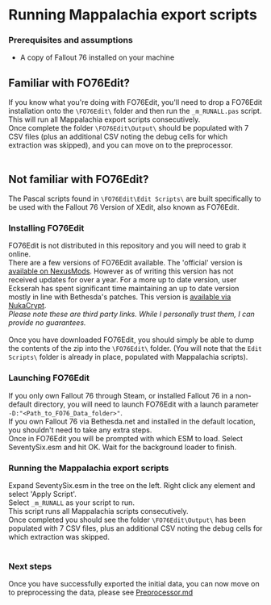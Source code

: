 # Running Mappalachia export scripts

### Prerequisites and assumptions
* A copy of Fallout 76 installed on your machine

## Familiar with FO76Edit?
If you know what you're doing with FO76Edit, you'll need to drop a FO76Edit installation onto the `\FO76Edit\` folder and then run the `_m_RUNALL.pas` script. This will run all Mappalachia export scripts consecutively.<br/>
Once complete the folder `\FO76Edit\Output\` should be populated with 7 CSV files (plus an additional CSV noting the debug cells for which extraction was skipped), and you can move on to the preprocessor.
<br/><br/>

## Not familiar with FO76Edit?

The Pascal scripts found in `\FO76Edit\Edit Scripts\` are built specifically to be used with the Fallout 76 Version of XEdit, also known as FO76Edit.<br/>

### Installing FO76Edit
FO76Edit is not distributed in this repository and you will need to grab it online.<br/>
There are a few versions of FO76Edit available. The 'official' version is [available on NexusMods](https://www.nexusmods.com/fallout76/mods/30). However as of writing this version has not received updates for over a year.
For a more up to date version, user Eckserah has spent significant time maintaining an up to date version mostly in line with Bethesda's patches. This version is [available via NukaCrypt](https://nukacrypt.com/ecksedit/latest).<br/>
*Please note these are third party links. While I personally trust them, I can provide no guarantees.*<br/>
<br/>
Once you have downloaded FO76Edit, you should simply be able to dump the contents of the zip into the `\FO76Edit\` folder. (You will note that the `Edit Scripts\` folder is already in place, populated with Mappalachia scripts).<br/>

### Launching FO76Edit
If you only own Fallout 76 through Steam, or installed Fallout 76 in a non-default directory, you will need to launch FO76Edit with a launch parameter `-D:"<Path_to_FO76_Data_folder>"`.<br/>
If you own Fallout 76 via Bethesda.net and installed in the default location, you shouldn't need to take any extra steps.<br/>
Once in FO76Edit you will be prompted with which ESM to load. Select SeventySix.esm and hit OK. Wait for the background loader to finish.<br/>

### Running the Mappalachia export scripts
Expand SeventySix.esm in the tree on the left. Right click any element and select 'Apply Script'.<br/>
Select `_m_RUNALL` as your script to run.<br/>
This script runs all Mappalachia scripts consecutively.<br/>
Once completed you should see the folder `\FO76Edit\Output\` has been populated with 7 CSV files, plus an additional CSV noting the debug cells for which extraction was skipped.<br/>
<br/>

### Next steps
Once you have successfully exported the initial data, you can now move on to preprocessing the data, please see [Preprocessor.md](Preprocessor.md)
